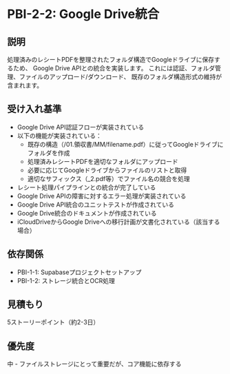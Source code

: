 # PBI-2-2: Google Drive統合

## 説明

処理済みのレシートPDFを整理されたフォルダ構造でGoogleドライブに保存するため、
Google Drive APIとの統合を実装します。
これには認証、フォルダ管理、ファイルのアップロード/ダウンロード、
既存のフォルダ構造形式の維持が含まれます。

## 受け入れ基準

- Google Drive API認証フローが実装されている
- 以下の機能が実装されている：
  - 既存の構造（/01.領収書/MM/filename.pdf）に従ってGoogleドライブにフォルダを作成
  - 処理済みレシートPDFを適切なフォルダにアップロード
  - 必要に応じてGoogleドライブからファイルのリストと取得
  - 適切なサフィックス（\_2.pdf等）でファイル名の競合を処理
- レシート処理パイプラインとの統合が完了している
- Google Drive APIの障害に対するエラー処理が実装されている
- Google Drive API統合のユニットテストが作成されている
- Google Drive統合のドキュメントが作成されている
- iCloudDriveからGoogle Driveへの移行計画が文書化されている（該当する場合）

## 依存関係

- PBI-1-1: Supabaseプロジェクトセットアップ
- PBI-1-2: ストレージ統合とOCR処理

## 見積もり

5ストーリーポイント（約2-3日）

## 優先度

中 - ファイルストレージにとって重要だが、コア機能に依存する
